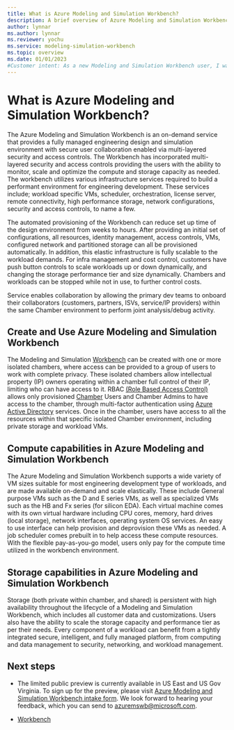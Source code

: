 ```yaml
---
title: What is Azure Modeling and Simulation Workbench?
description: A brief overview of Azure Modeling and Simulation Workbench
author: lynnar
ms.author: lynnar
ms.reviewer: yochu
ms.service: modeling-simulation-workbench
ms.topic: overview
ms.date: 01/01/2023
#Customer intent: As a new Modeling and Simulation Workbench user, I want to understand about Azure Modeling and Simulation Workbench so that I can use the environment for creating chambers and connectors.
---
```


# What is Azure Modeling and Simulation Workbench?

The Azure Modeling and Simulation Workbench is an on-demand service that provides a fully managed engineering design and simulation environment with secure user collaboration enabled via multi-layered security and access controls. The Workbench has incorporated multi-layered security and access controls providing the users with the ability to monitor, scale and optimize the compute and storage capacity as needed. The workbench utilizes various infrastructure services required to build a performant environment for engineering development. These services include; workload specific VMs, scheduler, orchestration, license server, remote connectivity, high performance storage, network configurations, security and access controls, to name a few.

<!--- TODO -   
[!div class="mx-imgBorder"]
   > ![Screenshot of the Azure Modeling and Simulation Workbench concept image](./media/Modeling and Simulation Workbench-overview/modeling-simulation-workbench-concept.png)--->

The automated provisioning of the Workbench can reduce set up time of the design environment from weeks to hours. After providing an initial set of configurations, all resources, identity management, access controls, VMs, configured network and partitioned storage can all be provisioned automatically. In addition, this elastic infrastructure is fully scalable to the workload demands. For infra management and cost control, customers have push button controls to scale workloads up or down dynamically, and changing the storage performance tier and size dynamically. Chambers and workloads can be stopped while not in use, to further control costs.

Service enables collaboration by allowing the primary dev teams to onboard their collaborators (customers, partners, ISVs, service/IP providers) within the same Chamber environment to perform joint analysis/debug activity.

<!--Multi-Chamber collaboration allows these dev teams and their collaborators to have their own private workspaces, while allowing them to share data across chamber boundaries through Shared Storage-->

## Create and Use Azure Modeling and Simulation Workbench

The Modeling and Simulation [Workbench](./concept-workbench.md) can be created with one or more isolated chambers, where access can be provided to a group of users to work with complete privacy. These isolated chambers allow intellectual property (IP) owners operating within a chamber full control of their IP, limiting who can have access to it. RBAC [(Role Based Access Control)](/azure/role-based-access-control/overview) allows only provisioned [Chamber](./concept-chamber.md) Users and Chamber Admins to have access to the chamber, through multi-factor authentication using [Azure Active Directory](https://azure.microsoft.com/services/active-directory/) services. Once in the chamber, users have access to all the resources within that specific isolated Chamber environment, including private storage and workload VMs.

## Compute capabilities in Azure Modeling and Simulation Workbench

The Azure Modeling and Simulation Workbench supports a wide variety of VM sizes suitable for most engineering development type of workloads, and are made available on-demand and scale elastically. These include General purpose VMs such as the D and E series VMs, as well as specialized VMs such as the HB and Fx series (for silicon EDA). Each virtual machine comes with its own virtual hardware including CPU cores, memory, hard drives (local storage), network interfaces, operating system OS services. An easy to use interface can help provision and deprovision these VMs as needed. A job scheduler comes prebuilt in to help access these compute resources. With the flexible pay-as-you-go model, users only pay for the compute time utilized in the workbench environment.

## Storage capabilities in Azure Modeling and Simulation Workbench

Storage (both private within chamber, and shared) is persistent with high availability throughout the lifecycle of a Modeling and Simulation Workbench, which includes all customer data and customizations. Users also have the ability to scale the storage capacity and performance tier as per their needs. Every component of a workload can benefit from a tightly integrated secure, intelligent, and fully managed platform, from computing and data management to security, networking, and workload management.

## Next steps

- The limited public preview is currently available in US East and US Gov Virginia. To sign up for the preview, please visit [Azure Modeling and Simulation Workbench intake form](https://azure.microsoft.com/products/azure-modeling-and-simulation-workbench/). We look forward to hearing your feedback, which you can send to azuremswb@microsoft.com.

- [Workbench](./concept-workbench.md)
